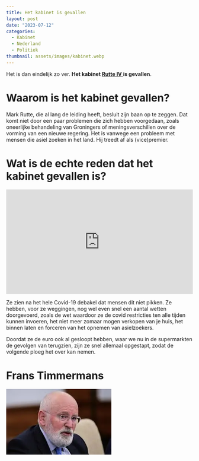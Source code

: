 ```yaml
---
title: Het kabinet is gevallen
layout: post
date: "2023-07-12"
categories:
  - Kabinet
  - Nederland
  - Politiek
thumbnail: assets/images/kabinet.webp
---
```


Het is dan eindelijk zo ver. **Het kabinet <a href="https://www.parlement.com/id/vlombyx8gxvd/kabinet_rutte_iv_2022" target="_blank" rel="noopener noreferrer"> Rutte IV </a> is gevallen**.

# Waarom is het kabinet gevallen?

Mark Rutte, die al lang de leiding heeft, besluit zijn baan op te zeggen. Dat komt niet door een paar problemen die zich hebben voorgedaan, zoals oneerlijke behandeling van Groningers of meningsverschillen over de vorming van een nieuwe regering. Het is vanwege een probleem met mensen die asiel zoeken in het land. Hij treedt af als (vice)premier.

# Wat is de echte reden dat het kabinet gevallen is?

<div style="width:100%;height:0;padding-bottom:56%;position:relative;"><iframe src="https://giphy.com/embed/IHIABv8XRXv7aliwmO" width="100%" height="100%" style="position:absolute" frameBorder="0" class="giphy-embed" allowFullScreen></iframe></div><p><a href="https://giphy.com/gifs/BigBrotherAU-bbau-bigbrotherau-bbau3-IHIABv8XRXv7aliwmO"></a></p>

Ze zien na het hele Covid-19 debakel dat mensen dit niet pikken. Ze hebben, voor ze weggingen, nog wel even snel een aantal wetten doorgevoerd, zoals de wet waardoor ze de covid restricties ten alle tijden kunnen invoeren, het niet meer zomaar mogen verkopen van je huis, het binnen laten en forceren van het opnemen van asielzoekers.

Doordat ze de euro ook al gesloopt hebben, waar we nu in de supermarkten de gevolgen van terugzien, zijn ze snel allemaal opgestapt, zodat de volgende ploeg het over kan nemen.

# Frans Timmermans
![](/assets/images/FransTimmermans.webp)